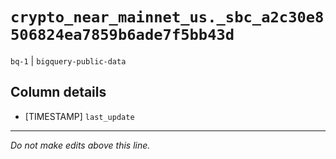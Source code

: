 # `crypto_near_mainnet_us._sbc_a2c30e8506824ea7859b6ade7f5bb43d`
`bq-1` | `bigquery-public-data`

## Column details
* [TIMESTAMP] `last_update`

-------------------------------------------------------------------------------
*Do not make edits above this line.*
